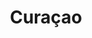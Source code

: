 ---
title:			"Curaçao"
post_path:	2017-03-17-curacao
date_start:	2017_03_17
date_end:		2017_03_20
metadata:
  - airports:
      - LGA
      - MIA
      - CUR
  - airlines:
      - American Airlines
  - cities:
      - Willemstad
      - Jan Thiel
  - countries:
      - Curaçao
  - continents:
      - South America
photos:
  - ext:		01.jpg
    class:	vertical
---